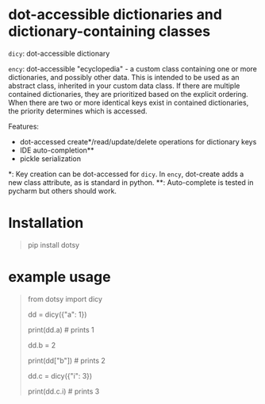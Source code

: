 # dot-accessible dictionaries and dictionary-containing classes

`dicy`: dot-accessible dictionary

`ency`: dot-accessible "ecyclopedia" - a custom class containing one or more dictionaries, and possibly other data. 
This is intended to be used as an abstract class, inherited in your custom data class. 
If there are multiple contained dictionaries, they are prioritized based on the explicit ordering. When there are two or more identical keys exist in contained dictionaries, the priority determines which is accessed.

Features:
- dot-accessed create*/read/update/delete operations for dictionary keys
- IDE auto-completion**
- pickle serialization

*: Key creation can be dot-accessed for `dicy`. In `ency`, dot-create adds a new class attribute, as is standard in python. 
**: Auto-complete is tested in pycharm but others should work.


# Installation

> pip install dotsy

# example usage

> from dotsy import dicy
> 
> dd = dicy({"a": 1})
> 
> print(dd.a) # prints 1
> 
> dd.b = 2
> 
> print(dd["b"]) # prints 2
> 
> dd.c = dicy({"i": 3})
> 
> print(dd.c.i) # prints 3

